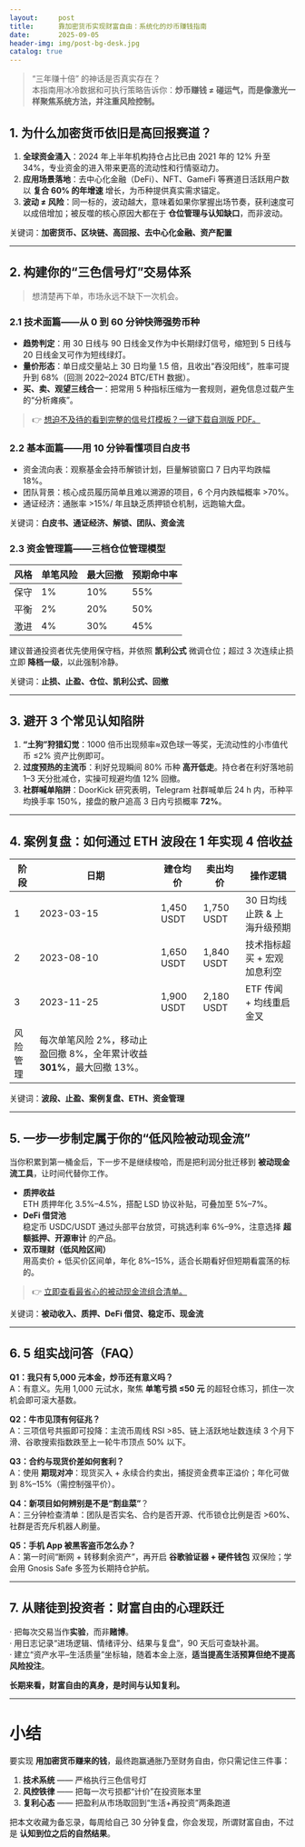 ```yaml
---
layout:     post
title:      靠加密货币实现财富自由：系统化的炒币赚钱指南
date:       2025-09-05
header-img: img/post-bg-desk.jpg
catalog: true
---
```


> “三年赚十倍” 的神话是否真实存在？  
> 本指南用冰冷数据和可执行策略告诉你：**炒币赚钱 ≠ 碰运气，而是像激光一样聚焦系统方法，并注重风险控制。**

## 1. 为什么加密货币依旧是高回报赛道？

1. **全球资金涌入**：2024 年上半年机构持仓占比已由 2021 年的 12% 升至 34%，专业资金的进入带来更高的流动性和行情驱动力。  
2. **应用场景落地**：去中心化金融（DeFi）、NFT、GameFi 等赛道日活跃用户数以 **复合 60% 的年增速** 增长，为币种提供真实需求锚定。  
3. **波动 ≠ 风险**：同一标的，波动越大，意味着如果你掌握出场节奏，获利速度可以成倍增加；被反噬的核心原因大都在于 **仓位管理与认知缺口**，而非波动。

关键词：**加密货币、区块链、高回报、去中心化金融、资产配置**

---

## 2. 构建你的“三色信号灯”交易体系

> 想清楚再下单，市场永远不缺下一次机会。

### 2.1 技术面篇——从 0 到 60 分钟快筛强势币种
- **趋势判定**：用 30 日线与 90 日线金叉作为中长期绿灯信号，缩短到 5 日线与 20 日线金叉可作为短线绿灯。  
- **量价形态**：单日成交量站上 30 日均量 1.5 倍，且收出“吞没阳线”，胜率可提升到 68%（回测 2022–2024 BTC/ETH 数据）。  
- **买、卖、观望三线合一**：把常用 5 种指标压缩为一套规则，避免信息过载产生的“分析瘫痪”。

> 👉 [想迫不及待的看到完整的信号灯模板？一键下载自测版 PDF。](https://okxdog.com/)

### 2.2 基本面篇——用 10 分钟看懂项目白皮书
- 资金流向表：观察基金会持币解锁计划，巨量解锁窗口 7 日内平均跌幅 18%。  
- 团队背景：核心成员履历简单且难以溯源的项目，6 个月内跌幅概率 >70%。  
- 通证经济：通胀率 >15%/ 年且缺乏质押锁仓机制，远跑输大盘。

关键词：**白皮书、通证经济、解锁、团队、资金流**

### 2.3 资金管理篇——三档仓位管理模型
| 风格 | 单笔风险 | 最大回撤 | 预期命中率 |
|----|------|------|--------|
| 保守 | 1% | 10% | 55% |
| 平衡 | 2% | 20% | 50% |
| 激进 | 4% | 30% | 45% |

建议普通投资者优先使用保守档，并依照 **凯利公式** 微调仓位；超过 3 次连续止损立即 **降档一级**，以此强制冷静。

关键词：**止损、止盈、仓位、凯利公式、回撤**

---

## 3. 避开 3 个常见认知陷阱

1. **“土狗”狩猎幻觉**：1000 倍币出现频率≈双色球一等奖，无流动性的小市值代币 ≤2% 资产比例即可。  
2. **过度预热的主流币**：利好兑现瞬间 80% 币种 **高开低走**。持仓者在利好落地前 1–3 天分批减仓，实操可规避均值 12% 回撤。  
3. **社群喊单陷阱**：DoorKick 研究表明，Telegram 社群喊单后 24 h 内，币种平均换手率 150%，接盘的散户追高 3 日内亏损概率 **72%**。

---

## 4. 案例复盘：如何通过 ETH 波段在 1 年实现 4 倍收益

| 阶段 | 日期 | 建仓均价 | 卖出均价 | 操作逻辑 |
|----|------|------|------|--------|
| 1 | 2023-03-15 | 1,450 USDT | 1,750 USDT | 30 日均线止跌 & 上海升级预期 |
| 2 | 2023-08-10 | 1,650 USDT | 1,840 USDT | 技术指标超买 + 宏观加息利空 |
| 3 | 2023-11-25 | 1,900 USDT | 2,180 USDT | ETF 传闻 + 均线重启金叉 |
| 风险管理 | 每次单笔风险 2%，移动止盈回撤 8%，全年累计收益 **301%**，最大回撤 13%。 |

关键词：**波段、止盈、案例复盘、ETH、资金管理**

---

## 5. 一步一步制定属于你的“低风险被动现金流”

当你积累到第一桶金后，下一步不是继续梭哈，而是把利润分批迁移到 **被动现金流工具**，让时间代替你工作。

- **质押收益**  
  ETH 质押年化 3.5%–4.5%，搭配 LSD 协议补贴，可叠加至 5%–7%。  
- **DeFi 借贷池**  
  稳定币 USDC/USDT 通过头部平台放贷，可挑选利率 6%–9%，注意选择 **超额抵押、开源审计** 的产品。  
- **双币理财（低风险区间）**  
  用高卖价 + 低买价区间单，年化 8%–15%，适合长期看好但短期看震荡的标的。  

> 👉 [立即查看最省心的被动现金流组合清单。](https://okxdog.com/)

关键词：**被动收入、质押、DeFi 借贷、稳定币、现金流**

---

## 6. 5 组实战问答（FAQ）

**Q1：我只有 5,000 元本金，炒币还有意义吗？**  
A：有意义。先用 1,000 元试水，聚焦 **单笔亏损 ≤50 元** 的超轻仓练习，抓住一次机会即可滚大基数。

**Q2：牛市见顶有何征兆？**  
A：三项信号共振即可投降：主流币周线 RSI >85、链上活跃地址数连续 3 个月下滑、谷歌搜索指数跌至上一轮牛市顶点 50% 以下。

**Q3：合约与现货价差如何套利？**  
A：使用 **期现对冲**：现货买入 + 永续合约卖出，捕捉资金费率正溢价；年化可做到 8%–15%（需控制强平价）。

**Q4：新项目如何辨别是不是“割韭菜”**？  
A：三分钟检查清单：团队是否实名、合约是否开源、代币锁仓比例是否 >60%、社群是否充斥机器人刷量。

**Q5：手机 App 被黑客盗币怎么办？**  
A：第一时间“断网 + 转移剩余资产”，再开启 **谷歌验证器 + 硬件钱包** 双保险；学会用 Gnosis Safe 多签为长期持仓护航。

---

## 7. 从赌徒到投资者：财富自由的心理跃迁

· 把每次交易当作**实验**，而非**赌博**。  
· 用日志记录“进场逻辑、情绪评分、结果与复盘”，90 天后可查缺补漏。  
· 建立“资产水平–生活质量”坐标轴，随着本金上涨，**适当提高生活预算但绝不提高风险投注**。  

**长期来看，财富自由的真身，是时间与认知复利。**

---

# 小结

要实现 **用加密货币赚来的钱**，最终跑赢通胀乃至财务自由，你只需记住三件事：

1. **技术系统** —— 严格执行三色信号灯  
2. **风控铁律** —— 把每一次亏损都“计价”在投资账本里  
3. **复利心态** —— 把盈利从市场取回到“生活+再投资”两条跑道

把本文收藏为备忘录，每周给自己 30 分钟复盘，你会发现，所谓财富自由，不过是 **认知到位之后的自然结果**。